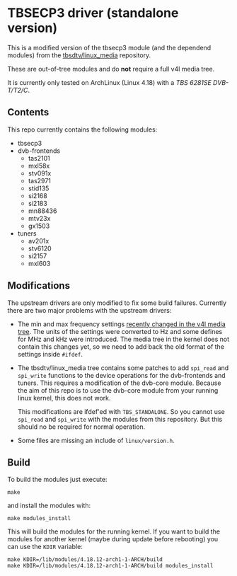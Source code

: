 # TBSECP3 driver (standalone version)

This is a modified version of the tbsecp3 module (and the dependend modules)
from the [tbsdtv/linux_media](https://github.com/tbsdtv/linux_media)
repository.

These are out-of-tree modules and do **not** require a full v4l media tree.

It is currently only tested on ArchLinux (Linux 4.18) with a _TBS 6281SE
DVB-T/T2/C_.

## Contents

This repo currently contains the following modules:

* tbsecp3
* dvb-frontends
  * tas2101
  * mxl58x
  * stv091x
  * tas2971
  * stid135
  * si2168
  * si2183
  * mn88436
  * mtv23x
  * gx1503
* tuners
  * av201x
  * stv6120
  * si2157
  * mxl603

## Modifications

The upstream drivers are only modified to fix some build failures. Currently
there are two major problems with the upstream drivers:

* The min and max frequency settings [recently changed in the v4l media
  tree](https://patchwork.kernel.org/patch/10507827/). The units of the
  settings were converted to Hz and some defines for MHz and kHz were
  introduced. The media tree in the kernel does not contain this changes yet,
  so we need to add back the old format of the settings inside `#ifdef`.

* The tbsdtv/linux\_media tree contains some patches to add `spi_read` and
  `spi_write` functions to the device operations for the dvb-frontends and
  tuners. This requires a modification of the dvb-core module. Because the aim
  of this repo is to use the dvb-core module from your running linux kernel,
  this does not work.
  
  This modifications are ifdef'ed with `TBS_STANDALONE`. So you cannot use
  `spi_read` and `spi_write` with the modules from this repository. But this
  should no be required for normal operation.

* Some files are missing an include of `linux/version.h`.

## Build

To build the modules just execute:

```
make
```

and install the modules with:

```
make modules_install
```

This will build the modules for the running kernel. If you want to build the
modules for another kernel (maybe during update before rebooting) you can use
the `KDIR` variable:

```
make KDIR=/lib/modules/4.18.12-arch1-1-ARCH/build
make KDIR=/lib/modules/4.18.12-arch1-1-ARCH/build modules_install
```
